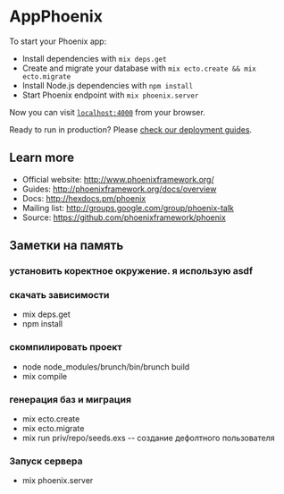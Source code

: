 # AppPhoenix

To start your Phoenix app:

  * Install dependencies with `mix deps.get`
  * Create and migrate your database with `mix ecto.create && mix ecto.migrate`
  * Install Node.js dependencies with `npm install`
  * Start Phoenix endpoint with `mix phoenix.server`

Now you can visit [`localhost:4000`](http://localhost:4000) from your browser.

Ready to run in production? Please [check our deployment guides](http://www.phoenixframework.org/docs/deployment).

## Learn more

  * Official website: http://www.phoenixframework.org/
  * Guides: http://phoenixframework.org/docs/overview
  * Docs: http://hexdocs.pm/phoenix
  * Mailing list: http://groups.google.com/group/phoenix-talk
  * Source: https://github.com/phoenixframework/phoenix


## Заметки на память

### установить коректное окружение. я использую asdf

### скачать зависимости
  * mix deps.get
  * npm install

### скомпилировать проект
  * node node_modules/brunch/bin/brunch build
  * mix compile

### генерация баз и миграция
  * mix ecto.create
  * mix ecto.migrate
  * mix run priv/repo/seeds.exs -- создание дефолтного пользователя


### Запуск сервера
  * mix phoenix.server
